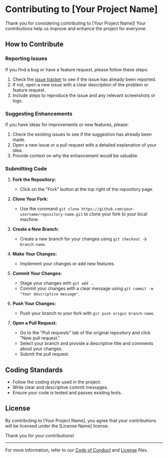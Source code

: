 # Contributing to [Your Project Name]


Thank you for considering contributing to [Your Project Name]! Your contributions help us improve and enhance the project for everyone.


## How to Contribute


### Reporting Issues


If you find a bug or have a feature request, please follow these steps:


1. Check the [issue tracker](https://github.com/username/repository-name/issues) to see if the issue has already been reported.
2. If not, open a new issue with a clear description of the problem or feature request.
3. Include steps to reproduce the issue and any relevant screenshots or logs.


### Suggesting Enhancements


If you have ideas for improvements or new features, please:


1. Check the existing issues to see if the suggestion has already been made.
2. Open a new issue or a pull request with a detailed explanation of your idea.
3. Provide context on why the enhancement would be valuable.


### Submitting Code


1. **Fork the Repository:**
   - Click on the "Fork" button at the top right of the repository page.


2. **Clone Your Fork:**
   - Use the command `git clone https://github.com/your-username/repository-name.git` to clone your fork to your local machine.


3. **Create a New Branch:**
   - Create a new branch for your changes using `git checkout -b branch-name`.


4. **Make Your Changes:**
   - Implement your changes or add new features.


5. **Commit Your Changes:**
   - Stage your changes with `git add .`.
   - Commit your changes with a clear message using `git commit -m "Your descriptive message"`.


6. **Push Your Changes:**
   - Push your branch to your fork with `git push origin branch-name`.


7. **Open a Pull Request:**
   - Go to the "Pull requests" tab of the original repository and click "New pull request."
   - Select your branch and provide a descriptive title and comments about your changes.
   - Submit the pull request.


## Coding Standards


- Follow the coding style used in the project.
- Write clear and descriptive commit messages.
- Ensure your code is tested and passes existing tests.


## License


By contributing to [Your Project Name], you agree that your contributions will be licensed under the [License Name] license.


Thank you for your contributions!


---


For more information, refer to our [Code of Conduct](CODE_OF_CONDUCT.md) and [License](LICENSE) files.
